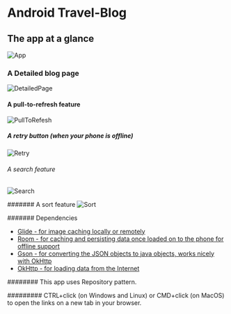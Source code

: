 # Android Travel-Blog

## The app at a glance
![App](https://github.com/maduoma/Travel-Blog/blob/master/App.png)

### A Detailed blog page
![DetailedPage](https://github.com/maduoma/Travel-Blog/blob/master/DetailedPage.png)

#### A pull-to-refresh feature
![PullToRefesh](https://github.com/maduoma/Travel-Blog/blob/master/PullToRefesh.png)

##### A retry button (when your phone is offline)
![Retry](https://github.com/maduoma/Travel-Blog/blob/master/Retry.png)

###### A search feature
![Search](https://github.com/maduoma/Travel-Blog/blob/master/Search.png)

####### A sort feature
![Sort](https://github.com/maduoma/Travel-Blog/blob/master/Sort.png)

####### Dependencies
- [Glide - for image caching locally or remotely](https://github.com/bumptech/glide)
- [Room - for caching and persisting data once loaded on to the phone for offline support](https://developer.android.com/training/data-storage/room)
- [Gson - for  converting the JSON objects to java objects, works nicely with OkHttp](https://github.com/google/gson)
- [OkHttp - for loading data from the Internet](https://square.github.io/okhttp/)

######## This app uses Repository pattern.

######### CTRL+click (on Windows and Linux) or CMD+click (on MacOS) to open the links on a new tab in your browser.
